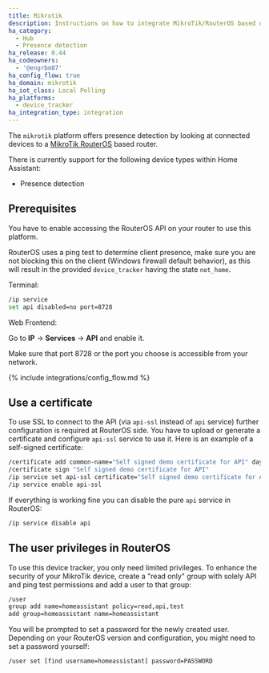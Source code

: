 ```yaml
---
title: Mikrotik
description: Instructions on how to integrate MikroTik/RouterOS based devices into Home Assistant.
ha_category:
  - Hub
  - Presence detection
ha_release: 0.44
ha_codeowners:
  - '@engrbm87'
ha_config_flow: true
ha_domain: mikrotik
ha_iot_class: Local Polling
ha_platforms:
  - device_tracker
ha_integration_type: integration
---
```


The `mikrotik` platform offers presence detection by looking at connected devices to a [MikroTik RouterOS](https://mikrotik.com) based router.

There is currently support for the following device types within Home Assistant:

- Presence detection

## Prerequisites

You have to enable accessing the RouterOS API on your router to use this platform.

RouterOS uses a ping test to determine client presence, make sure you are not blocking this on the client (Windows firewall default behavior), as this will result in the provided `device_tracker` having the state `not_home`.

Terminal:

```bash
/ip service
set api disabled=no port=8728
```

Web Frontend:

Go to **IP** -> **Services** -> **API** and enable it.

Make sure that port 8728 or the port you choose is accessible from your network.


{% include integrations/config_flow.md %}

## Use a certificate

To use SSL to connect to the API (via `api-ssl` instead of `api` service) further configuration is required at RouterOS side. You have to upload or generate a certificate and configure `api-ssl` service to use it. Here is an example of a self-signed certificate:

```bash
/certificate add common-name="Self signed demo certificate for API" days-valid=3650 name="Self signed demo certificate for API" key-usage=digital-signature,key-encipherment,tls-server,key-cert-sign,crl-sign
/certificate sign "Self signed demo certificate for API"
/ip service set api-ssl certificate="Self signed demo certificate for API"
/ip service enable api-ssl
```

If everything is working fine you can disable the pure `api` service in RouterOS:

```bash
/ip service disable api
```

## The user privileges in RouterOS

To use this device tracker, you only need limited privileges. To enhance the security of your MikroTik device, create a "read only" group with solely API and ping test permissions and add a user to that group:

```bash
/user
group add name=homeassistant policy=read,api,test
add group=homeassistant name=homeassistant
```

You will be prompted to set a password for the newly created user. Depending on your RouterOS version and configuration, you might need to set a password yourself:

```bash
/user set [find username=homeassistant] password=PASSWORD
```
